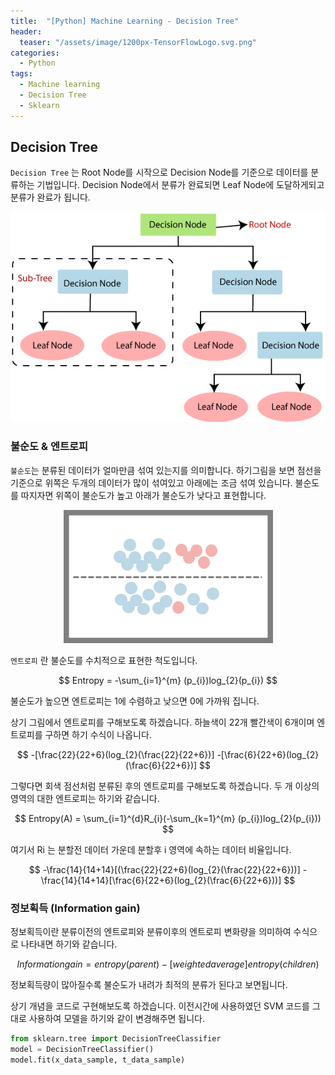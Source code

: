 ```yaml
---
title:  "[Python] Machine Learning - Decision Tree"
header:
  teaser: "/assets/image/1200px-TensorFlowLogo.svg.png"
categories: 
  - Python
tags:
  - Machine learning
  - Decision Tree
  - Sklearn
---
```

## Decision Tree

`Decision Tree` 는 Root Node를 시작으로 Decision Node를 기준으로 데이터를 분류하는 기법입니다. Decision Node에서 분류가 완료되면 Leaf Node에 도달하게되고 분류가 완료가 됩니다.

<p align='center'><img src="../../assets/image/decision-tree-classification-algorithm-20201022013018389.png" alt="Machine Learning Decision Tree Classification Algorithm - Javatpoint" style="zoom:100%;" /></p>

### 불순도 & 엔트로피

`불순도`는 분류된 데이터가 얼마만큼 섞여 있는지를 의미합니다. 하기그림을 보면 점선을 기준으로 위쪽은 두개의 데이터가 많이 섞여있고 아래에는 조금 섞여 있습니다. 불순도를 따지자면 위쪽이 불순도가 높고 아래가 불순도가 낮다고 표현합니다.

<p align ='center'><img src="../../assets/image/image-20201022015313963.png" alt="image-20201022015313963" style="zoom:50%;" /></p>

`엔트로피` 란 불순도를 수치적으로 표현한 척도입니다. 


$$
Entropy = -\sum_{i=1}^{m} (p_{i})log_{2}(p_{i})
$$



불순도가 높으면 엔트로피는 1에 수렴하고 낮으면 0에 가까워 집니다.

상기 그림에서 엔트로피를 구해보도록 하겠습니다. 하늘색이 22개 빨간색이 6개이며 엔트로피를 구하면 하기 수식이 나옵니다.


$$
-[\frac{22}{22+6}(log_{2}(\frac{22}{22+6})] -[\frac{6}{22+6}(log_{2}(\frac{6}{22+6})]
$$


그렇다면 회색 점선처럼 분류된 후의 엔트로피를 구해보도록 하겠습니다. 두 개 이상의 영역의 대한 엔트로피는 하기와 같습니다.


$$
Entropy(A) = \sum_{i=1}^{d}R_{i}(-\sum_{k=1}^{m} (p_{i})log_{2}(p_{i}))
$$


여기서 Ri 는 분할전 데이터 가운데 분할후 i 영역에 속하는 데이터 비율입니다.


$$
-\frac{14}{14+14}[(\frac{22}{22+6}(log_{2}(\frac{22}{22+6}))] - \frac{14}{14+14}[\frac{6}{22+6}(log_{2}(\frac{6}{22+6}))]
$$

### 정보획득 (Information gain)

정보획득이란 분류이전의 엔트로피와 분류이후의 엔트로피 변화량을 의미하여 수식으로 나타내면 하기와 같습니다. 


$$
Information gain = entropy(parent) - [weighted average] entropy(children)
$$


정보획득량이 많아질수록 불순도가 내려가 최적의 분류가 된다고 보면됩니다.



상기 개념을 코드로 구현해보도록 하겠습니다. 이전시간에 사용하였던 SVM 코드를 그대로 사용하여 모델을 하기와 같이 변경해주면 됩니다.

``` python
from sklearn.tree import DecisionTreeClassifier
model = DecisionTreeClassifier()
model.fit(x_data_sample, t_data_sample) 
```

